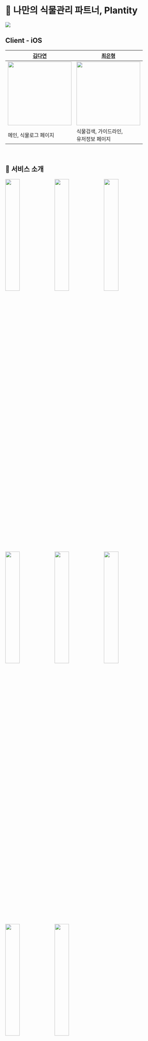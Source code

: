 # 🌱 나만의 식물관리 파트너, Plantity

<img src="https://user-images.githubusercontent.com/65955748/208926041-fe2c9967-9427-4bbf-af99-b6ccff23c2e4.png"/>
<br>

## Client - iOS


|[김다연](https://github.com/Haileyyyyyyyy)|[최은형](https://github.com/ilmerry)|
|------|------|
|<img src="https://user-images.githubusercontent.com/65955748/208928153-a2523ea8-1757-4cba-bf18-14dbb254b799.png" width="200">|<img src="https://user-images.githubusercontent.com/65955748/208928149-8318d985-9ab4-4f4a-b50c-f02bf7074b3b.png" width="200">|
|메인, 식물로그 페이지|식물검색, 가이드라인, <br>유저정보 페이지|

<br>

## 🌱 서비스 소개

<img src="https://user-images.githubusercontent.com/65955748/208928915-725bfaa0-06ec-458b-952a-9d72687ba123.png" width="30%"> <img src="https://user-images.githubusercontent.com/65955748/208928937-bf5a2d55-fa05-4e14-a195-4a6d0ed6106f.png" width="30%"> 
<img src="https://user-images.githubusercontent.com/65955748/208928945-e2dafd7b-fb3c-4836-b35c-03c713773f66.png" width="30%"> <img src="https://user-images.githubusercontent.com/65955748/208928958-b0dffa3d-c03a-4527-8543-0d1b2981904d.png" width="30%"> 
<img src="https://user-images.githubusercontent.com/65955748/208928971-099370b1-a718-426a-98fe-6b3561ea8de9.png" width="30%"> <img src="https://user-images.githubusercontent.com/65955748/208928979-204caf59-d509-4a82-94ef-6ac793a59eed.png" width="30%"> 
<img src="https://user-images.githubusercontent.com/65955748/208928988-12e92a7c-e995-4889-a365-e47a703b5413.png" width="30%"> <img src="https://user-images.githubusercontent.com/65955748/208928890-b4f55af3-0920-4e5d-a0a5-0f94ac25c391.png" width="30%">


<br>

## ⚙️ Stack
<img src="https://img.shields.io/badge/Swift-F05138?style=flat-square&logo=Swift&logoColor=white"/> <img src="https://img.shields.io/badge/Xcode-147EFB?style=flat-square&logo=Xcode&logoColor=white"/>

<br /><br/>
## 🖥 뷰 소개
### 1. 메인 페이지

